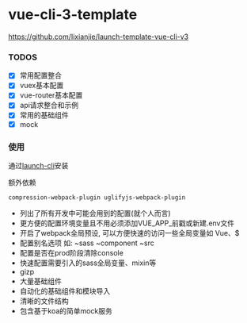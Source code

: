 # vue-cli-3-template

<https://github.com/Iixianjie/launch-template-vue-cli-v3>

### TODOS
- [x] 常用配置整合
- [x] vuex基本配置
- [x] vue-router基本配置
- [x] api请求整合和示例
- [x] 常用的基础组件
- [x] mock

### 使用
通过[launch-cli](https://github.com/Iixianjie/launch-cli)安装

额外依赖
```
compression-webpack-plugin uglifyjs-webpack-plugin
```

- 列出了所有开发中可能会用到的配置(就个人而言)
- 更方便的配置环境变量且不用必须添加VUE_APP_前戳或新建.env文件
- 开启了webpack全局预设, 可以方便快速的访问一些全局变量如 Vue、$
- 配置别名选项 如: ~sass  ~component ~src
- 配置是否在prod阶段清除console
- 快速配置需要引入的sass全局变量、mixin等
- gizp
- 大量基础组件
- 自动化的基础组件和模块导入
- 清晰的文件结构
- 包含基于koa的简单mock服务

